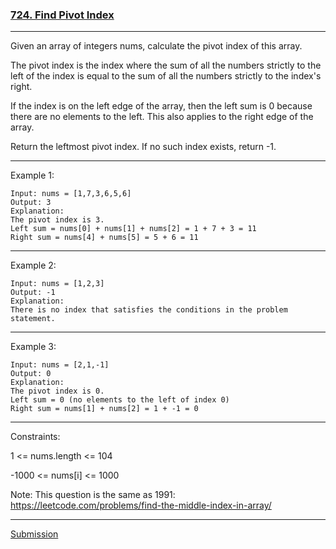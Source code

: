 ### [724. Find Pivot Index](https://leetcode.com/problems/find-pivot-index/)

***
Given an array of integers nums, calculate the pivot index of this array.

The pivot index is the index where the sum of all the numbers strictly to the left of the index is equal to the sum of all the numbers strictly to the index's right.

If the index is on the left edge of the array, then the left sum is 0 because there are no elements to the left. This also applies to the right edge of the array.

Return the leftmost pivot index. If no such index exists, return -1.

 
***
Example 1:

    Input: nums = [1,7,3,6,5,6]
    Output: 3
    Explanation:
    The pivot index is 3.
    Left sum = nums[0] + nums[1] + nums[2] = 1 + 7 + 3 = 11
    Right sum = nums[4] + nums[5] = 5 + 6 = 11
***
Example 2:

    Input: nums = [1,2,3]
    Output: -1
    Explanation:
    There is no index that satisfies the conditions in the problem statement.
***
Example 3:


    Input: nums = [2,1,-1]
    Output: 0
    Explanation:
    The pivot index is 0.
    Left sum = 0 (no elements to the left of index 0)
    Right sum = nums[1] + nums[2] = 1 + -1 = 0

***
Constraints:

1 <= nums.length <= 104

-1000 <= nums[i] <= 1000
 

Note: This question is the same as 1991: https://leetcode.com/problems/find-the-middle-index-in-array/
***
[Submission](https://leetcode.com/problems/find-pivot-index/submissions/1211268551?envType=study-plan-v2&envId=leetcode-75)
